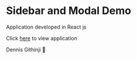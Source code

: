 # Sidebar and Modal Demo

Application developed in React js

Click [here](https://sidebar-modal-demo.netlify.app) to view application

Dennis Githinji 👀️
